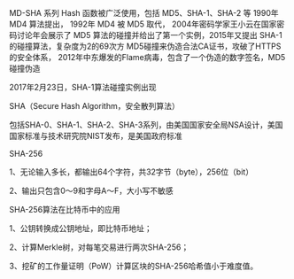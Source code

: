 MD-SHA 系列 Hash 函数被广泛使用，包括 MD5、SHA-1、SHA-2 等
1990年 MD4 算法提出，
1992年 MD4 被 MD5 取代，
2004年密码学家王小云在国家密码讨论年会展示了 MD5 算法的碰撞并给出了第一个实例，2015年又提出 SHA-1 的碰撞算法，复杂度为2的69次方
MD5碰撞来伪造合法CA证书，攻破了HTTPS的安全体系，
2012年中东爆发的Flame病毒，包含了一个伪造的数字签名，MD5碰撞伪造

2017年2月23日，SHA-1算法碰撞实例出现
 

SHA（Secure Hash Algorithm，安全散列算法）
  
   包括SHA-0、SHA-1、SHA-2、SHA-3系列，由美国国家安全局NSA设计，美国国家标准与技术研究院NIST发布，是美国政府标准


SHA-256

1、无论输入多长，都输出64个字符，共32字节（byte），256位（bit）

2、输出只包含0～9和字母A～F，大小写不敏感
 
SHA-256算法在比特币中的应用

1、公钥转换成公钥地址，即比特币地址；

2、计算Merkle树，对每笔交易进行两次SHA-256；

3、挖矿的工作量证明（PoW）计算区块的SHA-256哈希值小于难度值。

